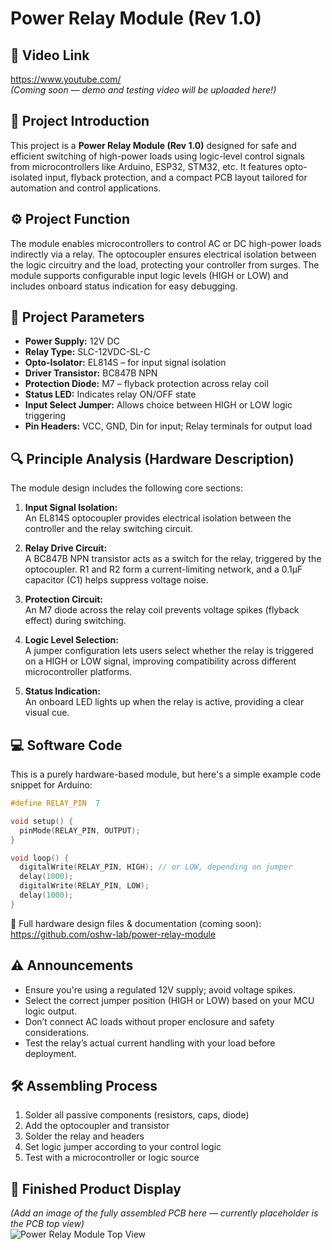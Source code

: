 
# Power Relay Module (Rev 1.0)

## 🔗 Video Link
https://www.youtube.com/  
*(Coming soon — demo and testing video will be uploaded here!)*

## 🧩 Project Introduction
This project is a **Power Relay Module (Rev 1.0)** designed for safe and efficient switching of high-power loads using logic-level control signals from microcontrollers like Arduino, ESP32, STM32, etc. It features opto-isolated input, flyback protection, and a compact PCB layout tailored for automation and control applications.

## ⚙️ Project Function
The module enables microcontrollers to control AC or DC high-power loads indirectly via a relay. The optocoupler ensures electrical isolation between the logic circuitry and the load, protecting your controller from surges. The module supports configurable input logic levels (HIGH or LOW) and includes onboard status indication for easy debugging.

## 📐 Project Parameters
- **Power Supply:** 12V DC  
- **Relay Type:** SLC-12VDC-SL-C  
- **Opto-Isolator:** EL814S – for input signal isolation  
- **Driver Transistor:** BC847B NPN  
- **Protection Diode:** M7 – flyback protection across relay coil  
- **Status LED:** Indicates relay ON/OFF state  
- **Input Select Jumper:** Allows choice between HIGH or LOW logic triggering  
- **Pin Headers:** VCC, GND, Din for input; Relay terminals for output load  

## 🔍 Principle Analysis (Hardware Description)
The module design includes the following core sections:

1. **Input Signal Isolation:**  
   An EL814S optocoupler provides electrical isolation between the controller and the relay switching circuit.

2. **Relay Drive Circuit:**  
   A BC847B NPN transistor acts as a switch for the relay, triggered by the optocoupler. R1 and R2 form a current-limiting network, and a 0.1µF capacitor (C1) helps suppress voltage noise.

3. **Protection Circuit:**  
   An M7 diode across the relay coil prevents voltage spikes (flyback effect) during switching.

4. **Logic Level Selection:**  
   A jumper configuration lets users select whether the relay is triggered on a HIGH or LOW signal, improving compatibility across different microcontroller platforms.

5. **Status Indication:**  
   An onboard LED lights up when the relay is active, providing a clear visual cue.

## 💻 Software Code
This is a purely hardware-based module, but here's a simple example code snippet for Arduino:

```cpp
#define RELAY_PIN  7

void setup() {
  pinMode(RELAY_PIN, OUTPUT);
}

void loop() {
  digitalWrite(RELAY_PIN, HIGH); // or LOW, depending on jumper
  delay(1000);
  digitalWrite(RELAY_PIN, LOW); 
  delay(1000);
}
```

🔗 Full hardware design files & documentation (coming soon):  
https://github.com/oshw-lab/power-relay-module

## ⚠️ Announcements
- Ensure you're using a regulated 12V supply; avoid voltage spikes.  
- Select the correct jumper position (HIGH or LOW) based on your MCU logic output.  
- Don’t connect AC loads without proper enclosure and safety considerations.  
- Test the relay’s actual current handling with your load before deployment.

## 🛠️ Assembling Process
1. Solder all passive components (resistors, caps, diode)  
2. Add the optocoupler and transistor  
3. Solder the relay and headers  
4. Set logic jumper according to your control logic  
5. Test with a microcontroller or logic source

## 📸 Finished Product Display
*(Add an image of the fully assembled PCB here — currently placeholder is the PCB top view)*  
![Power Relay Module Top View](attached-image)

